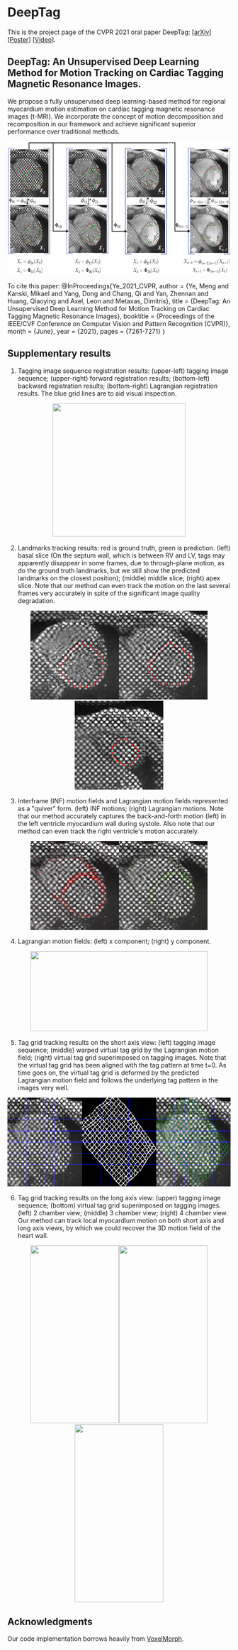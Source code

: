 # DeepTag 
This is the project page of the CVPR 2021 oral paper DeepTag: [[arXiv](https://arxiv.org/abs/2103.02772)] [[Poster](https://www.conferenceharvester.com/uploads/harvester/presentations/TFCCYRWN/TFCCYRWN-PDF-1702966-1339974-1-PDF(4).pdf)] [[Video](https://youtu.be/0GJTEaSyLYs)].
## DeepTag: An Unsupervised Deep Learning Method for Motion Tracking on Cardiac Tagging Magnetic Resonance Images.

We propose a fully unsupervised deep learning-based method for regional myocardium motion estimation on cardiac tagging magnetic resonance images (t-MRI). We incorporate the concept of motion decomposition and recomposition in our framework and achieve significant superior performance over traditional methods.

<div align=center><img width="650" height="300" src="https://github.com/DeepTag/cardiac_tagging_motion_estimation/blob/main/figures/MT_tmri.png"/></div>

To cite this paper:    @InProceedings{Ye_2021_CVPR,
    author    = {Ye, Meng and Kanski, Mikael and Yang, Dong and Chang, Qi and Yan, Zhennan and Huang, Qiaoying and Axel, Leon and Metaxas, Dimitris},
    title     = {DeepTag: An Unsupervised Deep Learning Method for Motion Tracking on Cardiac Tagging Magnetic Resonance Images},
    booktitle = {Proceedings of the IEEE/CVF Conference on Computer Vision and Pattern Recognition (CVPR)},
    month     = {June},
    year      = {2021},
    pages     = {7261-7271}
}

## Supplementary results

1. Tagging image sequence registration results: (upper-left) tagging image sequence; (upper-right) forward registration results; (bottom-left) backward registration results; (bottom-right) Lagrangian registration results. The blue grid lines are to aid visual inspection. 
<div align=center><img width="300" height="300" src="https://github.com/DeepTag/cardiac_tagging_motion_estimation/blob/main/figures/SAX_STACK_45_23_reg_img.gif"/></div>

2. Landmarks tracking results: red is ground truth, green is prediction. (left) basal slice (On the septum wall, which is between RV and LV, tags may apparently disappear in some frames, due to through-plane motion, as do the ground truth landmarks, but we still show the predicted landmarks on the closest position); (middle) middle slice; (right) apex slice. Note that our method can even track the motion on the last several frames very accurately in spite of the significant image quality degradation.
<div align=center><img width="200" height="200" src="https://github.com/DeepTag/cardiac_tagging_motion_estimation/blob/main/figures/SAX_STACK_43_21_lm_img.gif"/><img width="200" height="200" src="https://github.com/DeepTag/cardiac_tagging_motion_estimation/blob/main/figures/SAX_STACK_45_23_lm_img.gif"/><img width="200" height="200" src="https://github.com/DeepTag/cardiac_tagging_motion_estimation/blob/main/figures/SAX_STACK_48_26_lm_img.gif"/></div>

3. Interframe (INF) motion fields and Lagrangian motion fields represented as a "quiver" form. (left) INF motions; (right) Lagrangian motions. Note that our method accurately captures the back-and-forth motion (left) in the left ventricle myocardium wall during systole. Also note that our method can even track the right ventricle's motion accurately.
<div align=center><img width="200" height="200" src="https://github.com/DeepTag/cardiac_tagging_motion_estimation/blob/main/figures/SAX_STACK_45_23_eu_motion.gif"/><img width="200" height="200" src="https://github.com/DeepTag/cardiac_tagging_motion_estimation/blob/main/figures/SAX_STACK_45_23_lag_motion.gif"/></div>

4. Lagrangian motion fields: (left) x component; (right) y component.
<div align=center><img width="400" height="180" src="https://github.com/DeepTag/cardiac_tagging_motion_estimation/blob/main/figures/SAX_STACK_45_23_lag_motion_map.gif"/></div>

5. Tag grid tracking results on the short axis view: (left) tagging image sequence; (middle) warped virtual tag grid by the Lagrangian motion field; (right) virtual tag grid superimposed on tagging images. Note that the virtual tag grid has been aligned with the tag pattern at time t=0. As time goes on, the virtual tag grid is deformed by the predicted Lagrangian motion field and follows the underlying tag pattern in the images very well.
<div align=center><img width="600" height="200" src="https://github.com/DeepTag/cardiac_tagging_motion_estimation/blob/main/figures/SAX_STACK_45_23_tag_grid_img.gif"/></div>

6. Tag grid tracking results on the long axis view: (upper) tagging image sequence; (bottom) virtual tag grid superimposed on tagging images. (left) 2 chamber view; (middle) 3 chamber view; (right) 4 chamber view. Our method can track local myocardium motion on both short axis and long axis views, by which we could recover the 3D motion field of the heart wall.
<div align=center><img width="200" height="400" src="https://github.com/DeepTag/cardiac_tagging_motion_estimation/blob/main/figures/2_CH_11_15_tag_grid_img.gif"/><img width="200" height="400" src="https://github.com/DeepTag/cardiac_tagging_motion_estimation/blob/main/figures/3_CH_12_16_tag_grid_img.gif"/><img width="200" height="400" src="https://github.com/DeepTag/cardiac_tagging_motion_estimation/blob/main/figures/4_CH_10_14_tag_grid_img.gif"/></div>

## Acknowledgments
Our code implementation borrows heavily from [VoxelMorph](https://github.com/voxelmorph/voxelmorph).
